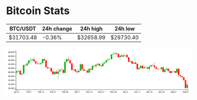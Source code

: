 # Bitcoin Stats

BTC/USDT|24h change|24h high|24h low|
|---|---|---|---|
|$31703.48|-0.36%|$32658.99|$29730.40|

<img src="./chart.svg">
